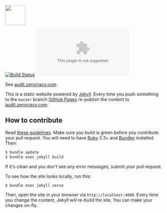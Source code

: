 <img src="https://www.0crat.com/svg/logo.svg" width="64px" height="64px"/>

[![Build Status](https://travis-ci.org/zerocracy/audit.zerocracy.com.svg?branch=master)](https://travis-ci.org/zerocracy/audit.zerocracy.com)
[![Hits-of-Code](https://hitsofcode.com/github/zerocracy/audit.zerocracy.com)](https://hitsofcode.com/view/github/zerocracy/audit.zerocracy.com)

See [audit.zerocracy.com](https://audit.zerocracy.com).

This is a static website powered by [Jekyll](https://jekyllrb.com/). Every time you
push something to the `master` branch [GitHub Pages](https://pages.github.com/) re-publish the
content to [audit.zerocracy.com](https://audit.zerocracy.com).

## How to contribute

Read [these guidelines](https://www.yegor256.com/2014/04/15/github-guidelines.html).
Make sure you build is green before you contribute
your pull request. You will need to have [Ruby](https://www.ruby-lang.org/en/) 2.3+
and [Bundler](https://bundler.io/) installed. Then:

```bash
$ bundle update
$ bundle exec jekyll build
```

If it's clean and you don't see any error messages, submit your pull request.

To see how the site looks locally, run this:

```bash
$ bundle exec jekyll serve
```

Then, open the site in your browser via `http://localhost:4000`. Every time
you change the content, Jekyll will re-build the site. You can make your
changes on-fly.
